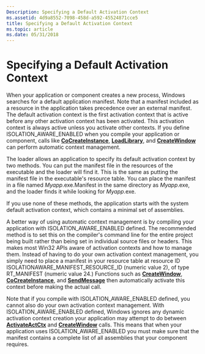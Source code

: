 ```yaml
---
Description: Specifying a Default Activation Context
ms.assetid: 4d9a8552-7098-458d-a592-45524871cce5
title: Specifying a Default Activation Context
ms.topic: article
ms.date: 05/31/2018
---
```


# Specifying a Default Activation Context

When your application or component creates a new process, Windows searches for a default application manifest. Note that a manifest included as a resource in the application takes precedence over an external manifest. The default activation context is the first activation context that is active before any other activation context has been activated. This activation context is always active unless you activate other contexts. If you define ISOLATION\_AWARE\_ENABLED when you compile your application or component, calls like [**CoCreateInstance**](https://msdn.microsoft.com/library/ms686615(v=VS.85).aspx), [**LoadLibrary**](https://docs.microsoft.com/windows/desktop/api/libloaderapi/nf-libloaderapi-loadlibrarya), and [**CreateWindow**](https://msdn.microsoft.com/library/ms632679(v=VS.85).aspx) can perform automatic context management.

The loader allows an application to specify its default activation context by two methods. You can put the manifest file in the resources of the executable and the loader will find it. This is the same as putting the manifest file in the executable's resource table. You can place the manifest in a file named *Myapp*.exe.Manifest in the same directory as *Myapp*.exe, and the loader finds it while looking for *Myapp*.exe.

If you use none of these methods, the application starts with the system default activation context, which contains a minimal set of assemblies.

A better way of using automatic context management is by compiling your application with ISOLATION\_AWARE\_ENABLED defined. The recommended method is to set this on the compiler's command line for the entire project being built rather than being set in individual source files or headers. This makes most Win32 APIs aware of activation contexts and how to manage them. Instead of having to do your own activation context management, you simply need to place a manifest in your resource table at resource ID ISOLATIONAWARE\_MANIFEST\_RESOURCE\_ID (numeric value 2), of type RT\_MANIFEST (numeric value 24.) Functions such as [**CreateWindow**](https://msdn.microsoft.com/library/ms632679(v=VS.85).aspx), [**CoCreateInstance**](https://msdn.microsoft.com/library/ms686615(v=VS.85).aspx), and [**SendMessage**](https://msdn.microsoft.com/library/ms644950(v=VS.85).aspx) then automatically activate this context before making the actual call.

Note that if you compile with ISOLATION\_AWARE\_ENABLED defined, you cannot also do your own activation context management. With ISOLATION\_AWARE\_ENABLED defined, Windows ignores any dynamic activation context creation your application may attempt to do between [**ActivateActCtx**](/windows/desktop/api/Winbase/nf-winbase-activateactctx) and [**CreateWindow**](https://msdn.microsoft.com/library/ms632679(v=VS.85).aspx) calls. This means that when your application uses ISOLATION\_AWARE\_ENABLED you must make sure that the manifest contains a complete list of all assemblies that your component requires.

 

 



